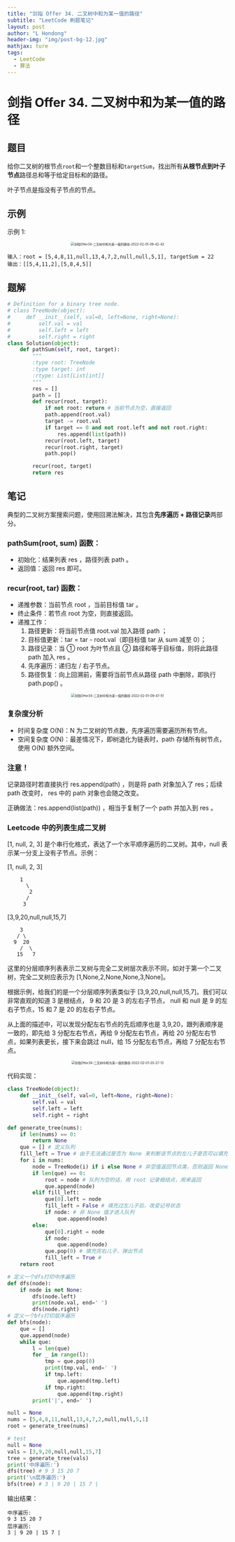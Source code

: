 ```yaml
---
title: "剑指 Offer 34. 二叉树中和为某一值的路径"
subtitle: "LeetCode 刷题笔记"
layout: post
author: "L Hondong"
header-img: "img/post-bg-12.jpg"
mathjax: ture
tags:
  - LeetCode
  - 算法
---
```


# 剑指 Offer 34. 二叉树中和为某一值的路径

## 题目

给你二叉树的根节点`root`和一个整数目标和`targetSum`，找出所有**从根节点到叶子节点**路径总和等于给定目标和的路径。

叶子节点是指没有子节点的节点。

## 示例

示例 1:

<div align=center><img src="https://lhondong-pic.oss-cn-shenzhen.aliyuncs.com/img/assets/剑指Offer34-二叉树中和为某一值的路径-2022-02-01-09-42-42.png" alt="剑指Offer34-二叉树中和为某一值的路径-2022-02-01-09-42-42" style="zoom:50%;" /></div>

```
输入：root = [5,4,8,11,null,13,4,7,2,null,null,5,1], targetSum = 22
输出：[[5,4,11,2],[5,8,4,5]]
```

## 题解

```python
# Definition for a binary tree node.
# class TreeNode(object):
#     def __init__(self, val=0, left=None, right=None):
#         self.val = val
#         self.left = left
#         self.right = right
class Solution(object):
    def pathSum(self, root, target):
        """
        :type root: TreeNode
        :type target: int
        :rtype: List[List[int]]
        """
        res = []
        path = []
        def recur(root, target):
            if not root: return # 当前节点为空，直接返回
            path.append(root.val)
            target -= root.val
            if target == 0 and not root.left and not root.right:
                res.append(list(path))
            recur(root.left, target)
            recur(root.right, target)
            path.pop()

        recur(root, target)
        return res
```

## 笔记

典型的二叉树方案搜索问题，使用回溯法解决，其包含**先序遍历 + 路径记录**两部分。

### pathSum(root, sum) 函数：

- 初始化：结果列表 res ，路径列表 path 。
- 返回值：返回 res 即可。

### recur(root, tar) 函数：

- 递推参数：当前节点 root ，当前目标值 tar 。
- 终止条件：若节点 root 为空，则直接返回。
- 递推工作：
  1. 路径更新：将当前节点值 root.val 加入路径 path ；
  2. 目标值更新：tar = tar - root.val（即目标值 tar 从 sum 减至 0）；
  3. 路径记录：当 ① root 为叶节点且 ② 路径和等于目标值，则将此路径 path 加入 res 。
  4. 先序遍历：递归左 / 右子节点。
  5. 路径恢复：向上回溯前，需要将当前节点从路径 path 中删除，即执行 path.pop() 。

<div align=center><img src="https://lhondong-pic.oss-cn-shenzhen.aliyuncs.com/img/assets/剑指Offer34-二叉树中和为某一值的路径-2022-02-01-09-47-51.png" alt="剑指Offer34-二叉树中和为某一值的路径-2022-02-01-09-47-51" style="zoom:50%;" /></div>

### 复杂度分析

- 时间复杂度 O(N)：N 为二叉树的节点数，先序遍历需要遍历所有节点。
- 空间复杂度 O(N)：最差情况下，即树退化为链表时，path 存储所有树节点，使用 O(N) 额外空间。

### 注意！

记录路径时若直接执行 res.append(path) ，则是将 path 对象加入了 res；后续 path 改变时， res 中的 path 对象也会随之改变。

正确做法：res.append(list(path)) ，相当于复制了一个 path 并加入到 res 。

### Leetcode 中的列表生成二叉树

[1, null, 2, 3] 是个串行化格式，表达了一个水平顺序遍历的二叉树。其中，null 表示某一分支上没有子节点。示例：

[1, null, 2, 3]

```
    1
      \
       2
      /
     3
```

[3,9,20,null,null,15,7]

```
    3
   / \
  9  20
    /  \
   15   7
```

这里的分层顺序列表表示二叉树与完全二叉树层次表示不同，如对于第一个二叉树，完全二叉树应表示为 [1,None,2,None,None,3,None]。

根据示例，给我们的是一个分层顺序列表类似于 [3,9,20,null,null,15,7]。我们可以非常直观的知道 3 是根结点， 9 和 20 是 3 的左右子节点， null 和 null 是 9 的左右子节点，15 和 7 是 20 的左右子节点。

从上面的描述中，可以发现分配左右节点的先后顺序也是 3,9,20，跟列表顺序是一致的，即先给 3 分配左右节点，再给 9 分配左右节点，再给 20 分配左右节点，如果列表更长，接下来会跳过 null，给 15 分配左右节点，再给 7 分配左右节点。

<div align=center><img src="https://lhondong-pic.oss-cn-shenzhen.aliyuncs.com/img/assets/剑指Offer34-二叉树中和为某一值的路径-2022-02-01-20-27-13.png" alt="剑指Offer34-二叉树中和为某一值的路径-2022-02-01-20-27-13" style="zoom:50%;" /></div>

代码实现：

```python
class TreeNode(object):
    def __init__(self, val=0, left=None, right=None):
        self.val = val
        self.left = left
        self.right = right

def generate_tree(nums):
    if len(nums) == 0:
        return None
    que = [] # 定义队列
    fill_left = True # 由于无法通过是否为 None 来判断该节点的左儿子是否可以填充，用一个记号判断是否需要填充左节点
    for i in nums:
        node = TreeNode(i) if i else None # 非空值返回节点类，否则返回 None
        if len(que) == 0:
            root = node # 队列为空的话，用 root 记录根结点，用来返回
            que.append(node)
        elif fill_left:
            que[0].left = node
            fill_left = False # 填充过左儿子后，改变记号状态
            if node: # 非 None 值才进入队列
                que.append(node)
        else:
            que[0].right = node
            if node:
                que.append(node)
            que.pop(0) # 填充完右儿子，弹出节点
            fill_left = True # 
    return root

# 定义一个dfs打印中序遍历
def dfs(node):
    if node is not None:
        dfs(node.left)
        print(node.val, end=' ')
        dfs(node.right)
# 定义一个bfs打印层序遍历
def bfs(node):
    que = []
    que.append(node)
    while que:
        l = len(que)
        for _ in range(l):
            tmp = que.pop(0)
            print(tmp.val, end=' ')
            if tmp.left:
                que.append(tmp.left)
            if tmp.right:
                que.append(tmp.right)
        print('|', end=' ')

null = None
nums = [5,4,8,11,null,13,4,7,2,null,null,5,1]
root = generate_tree(nums)

# test
null = None
vals = [3,9,20,null,null,15,7]
tree = generate_tree(vals) 
print('中序遍历:')    
dfs(tree) # 9 3 15 20 7 
print('\n层序遍历:')
bfs(tree) # 3 | 9 20 | 15 7 |
```

输出结果：

```
中序遍历:
9 3 15 20 7 
层序遍历:
3 | 9 20 | 15 7 |
```
